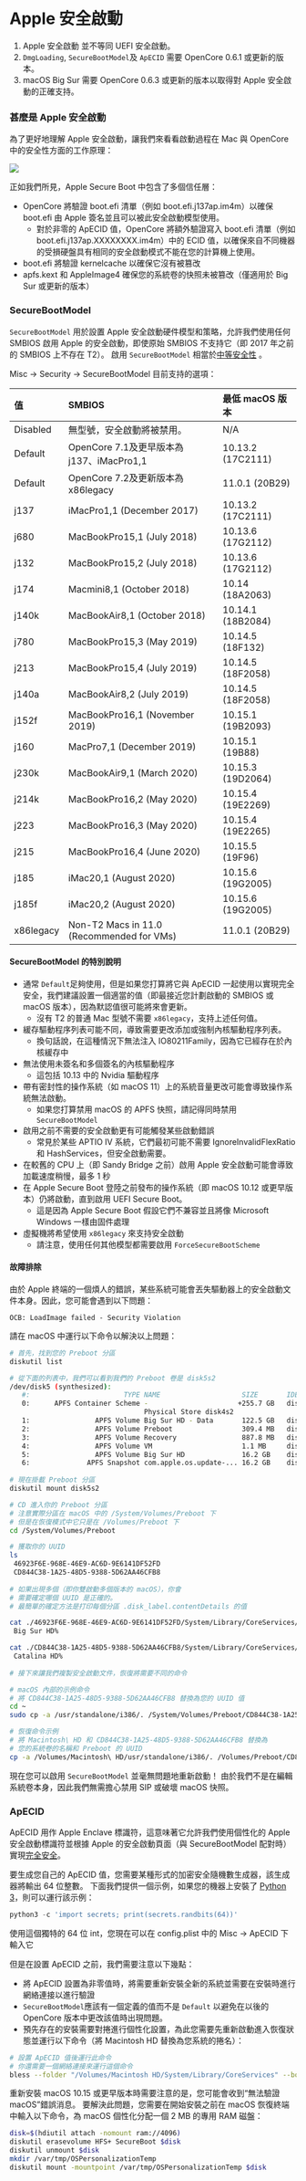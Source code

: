 # Apple 安全啟動

1. Apple 安全啟動 並不等同 UEFI 安全啟動。
2. `DmgLoading`, `SecureBootModel`及 `ApECID` 需要 OpenCore 0.6.1 或更新的版本。
3. macOS Big Sur 需要 OpenCore 0.6.3 或更新的版本以取得對 Apple 安全啟動的正確支持。

### 甚麼是 Apple 安全啟動

為了更好地理解 Apple 安全啟動，讓我們來看看啟動過程在 Mac 與 OpenCore 中的安全性方面的工作原理：

![](../.gitbook/assets/opencore-apple-secure-boot.png)

正如我們所見，Apple Secure Boot 中包含了多個信任層：

* OpenCore 將驗證 boot.efi 清單（例如 boot.efi.j137ap.im4m）以確保 boot.efi 由 Apple 簽名並且可以被此安全啟動模型使用。
  * 對於非零的 ApECID 值，OpenCore 將額外驗證寫入 boot.efi 清單（例如 boot.efi.j137ap.XXXXXXXX.im4m）中的 ECID 值，以確保來自不同機器的受損硬盤具有相同的安全啟動模式不能在您的計算機上使用。
* boot.efi 將驗證 kernelcache 以確保它沒有被篡改
* apfs.kext 和 AppleImage4 確保您的系統卷的快照未被篡改（僅適用於 Big Sur 或更新的版本）

### SecureBootModel

`SecureBootModel` 用於設置 Apple 安全啟動硬件模型和策略，允許我們使用任何 SMBIOS 啟用 Apple 的安全啟動，即使原始 SMBIOS 不支持它（即 2017 年之前的 SMBIOS 上不存在 T2）。 啟用 `SecureBootModel` 相當於[中等安全性](https://support.apple.com/HT208330) 。

Misc -&gt; Security -&gt; SecureBootModel 目前支持的選項：

| 值 | SMBIOS | 最低 macOS 版本 |
| :--- | :--- | :--- |
| Disabled | 無型號，安全啟動將被禁用。 | N/A |
| Default | OpenCore 7.1及更早版本為 j137、iMacPro1,1 | 10.13.2 \(17C2111\) |
| Default | OpenCore 7.2及更新版本為 x86legacy | 11.0.1 \(20B29\) |
| j137 | iMacPro1,1 \(December 2017\) | 10.13.2 \(17C2111\) |
| j680 | MacBookPro15,1 \(July 2018\) | 10.13.6 \(17G2112\) |
| j132 | MacBookPro15,2 \(July 2018\) | 10.13.6 \(17G2112\) |
| j174 | Macmini8,1 \(October 2018\) | 10.14 \(18A2063\) |
| j140k | MacBookAir8,1 \(October 2018\) | 10.14.1 \(18B2084\) |
| j780 | MacBookPro15,3 \(May 2019\) | 10.14.5 \(18F132\) |
| j213 | MacBookPro15,4 \(July 2019\) | 10.14.5 \(18F2058\) |
| j140a | MacBookAir8,2 \(July 2019\) | 10.14.5 \(18F2058\) |
| j152f | MacBookPro16,1 \(November 2019\) | 10.15.1 \(19B2093\) |
| j160 | MacPro7,1 \(December 2019\) | 10.15.1 \(19B88\) |
| j230k | MacBookAir9,1 \(March 2020\) | 10.15.3 \(19D2064\) |
| j214k | MacBookPro16,2 \(May 2020\) | 10.15.4 \(19E2269\) |
| j223 | MacBookPro16,3 \(May 2020\) | 10.15.4 \(19E2265\) |
| j215 | MacBookPro16,4 \(June 2020\) | 10.15.5 \(19F96\) |
| j185 | iMac20,1 \(August 2020\) | 10.15.6 \(19G2005\) |
| j185f | iMac20,2 \(August 2020\) | 10.15.6 \(19G2005\) |
| x86legacy | Non-T2 Macs in 11.0 \(Recommended for VMs\) | 11.0.1 \(20B29\) |

#### SecureBootModel 的特別說明

* 通常 `Default`足夠使用，但是如果您打算將它與 ApECID 一起使用以實現完全安全，我們建議設置一個適當的值（即最接近您計劃啟動的 SMBIOS 或 macOS 版本），因為默認值很可能將來會更新。 
  * 沒有 T2 的普通 Mac 型號不需要 `x86legacy`，支持上述任何值。 
* 緩存驅動程序列表可能不同，導致需要更改添加或強制內核驅動程序列表。 
  * 換句話說，在這種情況下無法注入 IO80211Family，因為它已經存在於內核緩存中
* 無法使用未簽名和多個簽名的內核驅動程序
  * 這包括 10.13 中的 Nvidia 驅動程序
* 帶有密封性的操作系統（如 macOS 11）上的系統音量更改可能會導致操作系統無法啟動。
  *  如果您打算禁用 macOS 的 APFS 快照，請記得同時禁用 `SecureBootModel`
* 啟用之前不需要的安全啟動更有可能觸發某些啟動錯誤
  * 常見於某些 APTIO IV 系統，它們最初可能不需要 IgnoreInvalidFlexRatio 和 HashServices，但安全啟動需要。 
* 在較舊的 CPU 上（即 Sandy Bridge 之前）啟用 Apple 安全啟動可能會導致加載速度稍慢，最多 1 秒 
* 在 Apple Secure Boot 登陸之前發布的操作系統（即 macOS 10.12 或更早版本）仍將啟動，直到啟用 UEFI Secure Boot。
  * 這是因為 Apple Secure Boot 假設它們不兼容並且將像 Microsoft Windows 一樣由固件處理
* 虛擬機將希望使用 `x86legacy` 來支持安全啟動
  * 請注意，使用任何其他模型都需要啟用 `ForceSecureBootScheme`

#### 故障排除 <a id="troubleshooting"></a>

由於 Apple 終端的一個煩人的錯誤，某些系統可能會丟失驅動器上的安全啟動文件本身。因此，您可能會遇到以下問題：

```text
OCB: LoadImage failed - Security Violation
```

請在 macOS 中運行以下命令以解決以上問題：

```bash
# 首先，找到您的 Preboot 分區
diskutil list

# 從下面的列表中，我們可以看到我們的 Preboot 卷是 disk5s2 
/dev/disk5 (synthesized):
   #:                       TYPE NAME                    SIZE       IDENTIFIER
   0:      APFS Container Scheme -                      +255.7 GB   disk5
                                 Physical Store disk4s2
   1:                APFS Volume ⁨Big Sur HD - Data⁩       122.5 GB   disk5s1
   2:                APFS Volume ⁨Preboot⁩                 309.4 MB   disk5s2
   3:                APFS Volume ⁨Recovery⁩                887.8 MB   disk5s3
   4:                APFS Volume ⁨VM⁩                      1.1 MB     disk5s4
   5:                APFS Volume ⁨Big Sur HD⁩              16.2 GB    disk5s5
   6:              APFS Snapshot ⁨com.apple.os.update-...⁩ 16.2 GB    disk5s5s
   
# 現在掛載 Preboot 分區
diskutil mount disk5s2

# CD 進入你的 Preboot 分區
# 注意實際分區在 macOS 中的 /System/Volumes/Preboot 下
# 但是在恢復模式中它只是在 /Volumes/Preboot 下 
cd /System/Volumes/Preboot

# 獲取你的 UUID
ls
 46923F6E-968E-46E9-AC6D-9E6141DF52FD
 CD844C38-1A25-48D5-9388-5D62AA46CFB8
 
# 如果出現多個（即你雙啟動多個版本的 macOS），你會
# 需要確定哪個 UUID 是正確的。
# 最簡單的確定方法是打印每個分區 .disk_label.contentDetails 的值

cat ./46923F6E-968E-46E9-AC6D-9E6141DF52FD/System/Library/CoreServices/.disk_label.contentDetails
 Big Sur HD%

cat ./CD844C38-1A25-48D5-9388-5D62AA46CFB8/System/Library/CoreServices/.disk_label.contentDetails
 Catalina HD%
 
# 接下來讓我們複製安全啟動文件，恢復將需要不同的命令

# macOS 內部的示例命令
# 將 CD844C38-1A25-48D5-9388-5D62AA46CFB8 替換為您的 UUID 值 
cd ~
sudo cp -a /usr/standalone/i386/. /System/Volumes/Preboot/CD844C38-1A25-48D5-9388-5D62AA46CFB8/System/Library/CoreServices

# 恢復命令示例
# 將 Macintosh\ HD 和 CD844C38-1A25-48D5-9388-5D62AA46CFB8 替換為
# 您的系統卷的名稱和 Preboot 的 UUID 
cp -a /Volumes/Macintosh\ HD/usr/standalone/i386/. /Volumes/Preboot/CD844C38-1A25-48D5-9388-5D62AA46CFB8/System/Library/CoreServices
```

現在您可以啟用 `SecureBootModel` 並毫無問題地重新啟動！ 由於我們不是在編輯系統卷本身，因此我們無需擔心禁用 SIP 或破壞 macOS 快照。

### ApECID

ApECID 用作 Apple Enclave 標識符，這意味著它允許我們使用個性化的 Apple 安全啟動標識符並根據 Apple 的安全啟動頁面（與 SecureBootModel 配對時）實現[完全安全](https://support.apple.com/HT208198)。

要生成您自己的 ApECID 值，您需要某種形式的加密安全隨機數生成器，該生成器將輸出 64 位整數。 下面我們提供一個示例，如果您的機器上安裝了 [Python 3](https://www.python.org/downloads/macos/)，則可以運行該示例：

```python
python3 -c 'import secrets; print(secrets.randbits(64))'
```

使用這個獨特的 64 位 int，您現在可以在 config.plist 中的 Misc -&gt; ApECID 下輸入它

但是在設置 ApECID 之前，我們需要注意以下幾點：

* 將 ApECID 設置為非零值時，將需要重新安裝全新的系統並需要在安裝時進行網絡連接以進行驗證
* `SecureBootModel`應該有一個定義的值而不是 `Default` 以避免在以後的 OpenCore 版本中更改該值時出現問題。
* 預先存在的安裝需要對捲進行個性化設置，為此您需要先重新啟動進入恢復狀態並運行以下命令（將 Macintosh HD 替換為您系統的捲名）：

```bash
# 設置 ApECID 值後運行此命令
# 你還需要一個網絡連接來運行這個命令 
bless --folder "/Volumes/Macintosh HD/System/Library/CoreServices" --bootefi --personalize
```

重新安裝 macOS 10.15 或更早版本時需要注意的是，您可能會收到“無法驗證 macOS”錯誤消息。 要解決此問題，您需要在開始安裝之前在 macOS 恢復終端中輸入以下命令，為 macOS 個性化分配一個 2 MB 的專用 RAM 磁盤：

```bash
disk=$(hdiutil attach -nomount ram://4096)
diskutil erasevolume HFS+ SecureBoot $disk
diskutil unmount $disk
mkdir /var/tmp/OSPersonalizationTemp
diskutil mount -mountpoint /var/tmp/OSPersonalizationTemp $disk
```




